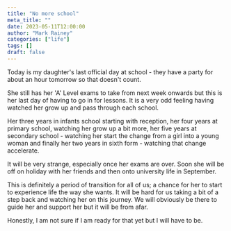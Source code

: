 ```yaml
---
title: "No more school"
meta_title: ""
date: 2023-05-11T12:00:00
author: "Mark Rainey"
categories: ["life"]
tags: []
draft: false
---
```


Today is my daughter's last official day at school - they have a party for about an hour tomorrow so that doesn't count.


She still has her 'A' Level exams to take from next week onwards but this is her last day of having to go in for lessons. It is a very odd feeling having watched her grow up and pass through each school. 

Her three years in infants school starting with reception, her four years at primary school, watching her grow up a bit more, her five years at secondary school - watching her start the change from a girl into a young woman and finally her two years in sixth form - watching that change accelerate.

It will be very strange, especially once her exams are over. Soon she will be off on holiday with her friends and then onto university life in September.

This is definitely a period of transition for all of us; a chance for her to start to experience life the way she wants. It will be hard for us taking a bit of a step back and watching her on this journey. We will obviously be there to guide her and support her but it will be from afar. 

Honestly, I am not sure if I am ready for that yet but I will have to be.
